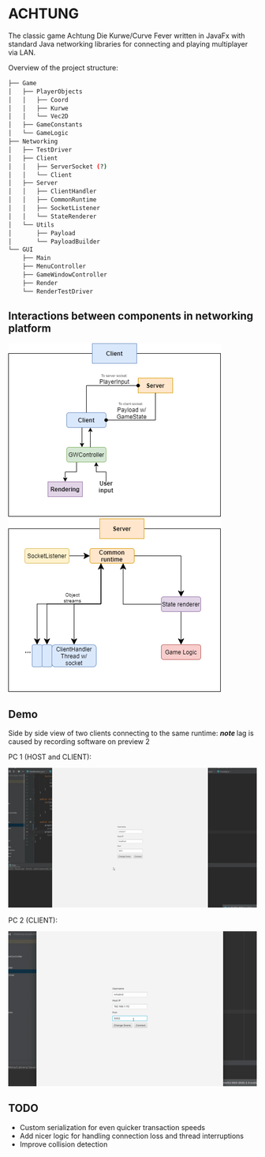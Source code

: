 # ACHTUNG

The classic game Achtung Die Kurwe/Curve Fever written in JavaFx 
with standard Java networking libraries for connecting and playing multiplayer via LAN.

Overview of the project structure:
```bash
├── Game
│   ├── PlayerObjects
│   │   ├── Coord
│   │   ├── Kurwe
│   │   └── Vec2D
│   ├── GameConstants
│   └── GameLogic
├── Networking
│   ├── TestDriver
│   ├── Client
│   │   ├── ServerSocket (?)
│   │   └── Client
│   ├── Server
│   │   ├── ClientHandler
│   │   ├── CommonRuntime
│   │   ├── SocketListener
│   │   └── StateRenderer
│   └── Utils
│       ├── Payload
│       └── PayloadBuilder
└── GUI
    ├── Main
    ├── MenuController
    ├── GameWindowController
    ├── Render
    └── RenderTestDriver
```

## Interactions between components in networking platform
![Client diagram](./ClientDiagram2.png?raw=true)
![Server diagram](./ServerDiagram2.png?raw=true)

## Demo
Side by side view of two clients connecting to the same runtime:
<em><b> note </b></em> lag is caused by recording software on preview 2

PC 1 (HOST and CLIENT):

![Gif 1](./AchtungGif1.gif?raw=true)

PC 2 (CLIENT):

![Gif 2](./AchtungGif2.gif?raw=true)


## TODO
- Custom serialization for even quicker transaction speeds
- Add nicer logic for handling connection loss and thread interruptions
- Improve collision detection